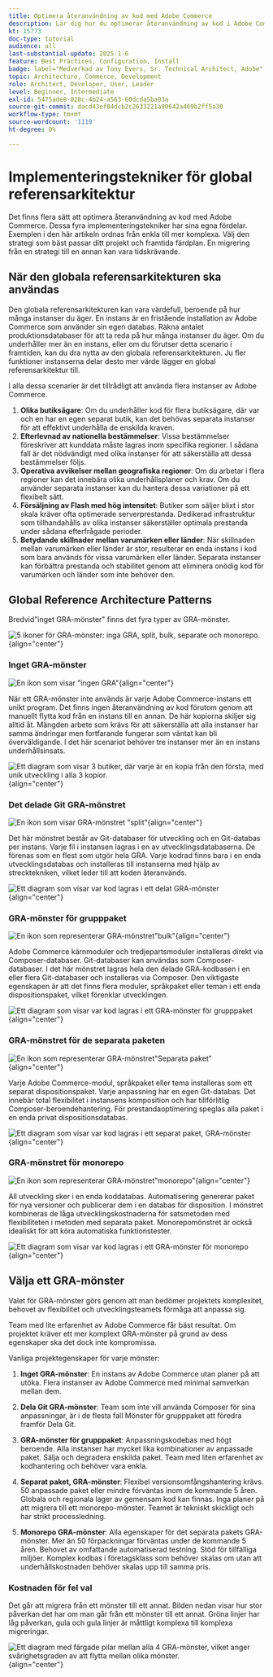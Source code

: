 ```yaml
---
title: Optimera återanvändning av kod med Adobe Commerce
description: Lär dig hur du optimerar återanvändning av kod i Adobe Commerce med mönster för global referensarkitektur, vilket förbättrar prestanda och efterlevnad i flera instanser.
kt: 15773
doc-type: tutorial
audience: all
last-substantial-update: 2025-1-6
feature: Best Practices, Configuration, Install
badge: label="Medverkad av Tony Evers, Sr. Technical Architect, Adobe" type="Informative" url="https://www.linkedin.com/in/evers-tony/" tooltip="Medverkad av Tony Evers"
topic: Architecture, Commerce, Development
role: Architect, Developer, User, Leader
level: Beginner, Intermediate
exl-id: 5475ade8-028c-4b24-a563-60dcda5ba93a
source-git-commit: dacd43ef84dcb2c2633221a90642a469b2ff5a30
workflow-type: tm+mt
source-wordcount: '1119'
ht-degree: 0%

---
```


# Implementeringstekniker för global referensarkitektur

Det finns flera sätt att optimera återanvändning av kod med Adobe Commerce. Dessa fyra implementeringstekniker har sina egna fördelar. Exemplen i den här artikeln ordnas från enkla till mer komplexa. Välj den strategi som bäst passar ditt projekt och framtida färdplan. En migrering från en strategi till en annan kan vara tidskrävande.

## När den globala referensarkitekturen ska användas

Den globala referensarkitekturen kan vara värdefull, beroende på hur många instanser du äger. En instans är en fristående installation av Adobe Commerce som använder sin egen databas. Räkna antalet produktionsdatabaser för att ta reda på hur många instanser du äger. Om du underhåller mer än en instans, eller om du förutser detta scenario i framtiden, kan du dra nytta av den globala referensarkitekturen. Ju fler funktioner instanserna delar desto mer värde lägger en global referensarkitektur till.

I alla dessa scenarier är det tillrådligt att använda flera instanser av Adobe Commerce.

1. **Olika butiksägare**: Om du underhåller kod för flera butiksägare, där var och en har en egen separat butik, kan det behövas separata instanser för att effektivt underhålla de enskilda kraven.
2. **Efterlevnad av nationella bestämmelser**: Vissa bestämmelser föreskriver att kunddata måste lagras inom specifika regioner. I sådana fall är det nödvändigt med olika instanser för att säkerställa att dessa bestämmelser följs.
3. **Operativa avvikelser mellan geografiska regioner**: Om du arbetar i flera regioner kan det innebära olika underhållsplaner och krav. Om du använder separata instanser kan du hantera dessa variationer på ett flexibelt sätt.
4. **Försäljning av Flash med hög intensitet**: Butiker som säljer blixt i stor skala kräver ofta optimerade serverprestanda. Dedikerad infrastruktur som tillhandahålls av olika instanser säkerställer optimala prestanda under sådana efterfrågade perioder.
5. **Betydande skillnader mellan varumärken eller länder**: När skillnaden mellan varumärken eller länder är stor, resulterar en enda instans i kod som bara används för vissa varumärken eller länder. Separata instanser kan förbättra prestanda och stabilitet genom att eliminera onödig kod för varumärken och länder som inte behöver den.

## Global Reference Architecture Patterns

Bredvid&quot;inget GRA-mönster&quot; finns det fyra typer av GRA-mönster.

![5 ikoner för GRA-mönster: inga GRA, split, bulk, separate och monorepo.](/help/assets/global-reference-architecture/gra-patterns-horizontal.png){align="center"}

### Inget GRA-mönster

![En ikon som visar &quot;ingen GRA&quot;](/help/assets/global-reference-architecture/no-gra.png){align="center"}

När ett GRA-mönster inte används är varje Adobe Commerce-instans ett unikt program. Det finns ingen återanvändning av kod förutom genom att manuellt flytta kod från en instans till en annan. De här kopiorna skiljer sig alltid åt. Mängden arbete som krävs för att säkerställa att alla instanser har samma ändringar men fortfarande fungerar som väntat kan bli överväldigande. I det här scenariot behöver tre instanser mer än en instans underhållsinsats.

![Ett diagram som visar 3 butiker, där varje är en kopia från den första, med unik utveckling i alla 3 kopior.](/help/assets/global-reference-architecture/no-gra-pattern-diagram.png){align="center"}

### Det delade Git GRA-mönstret

![En ikon som visar GRA-mönstret &quot;split&quot; ](/help/assets/global-reference-architecture/split-git.png){align="center"}

Det här mönstret består av Git-databaser för utveckling och en Git-databas per instans. Varje fil i instansen lagras i en av utvecklingsdatabaserna. De förenas som en flest som utgör hela GRA. Varje kodrad finns bara i en enda utvecklingsdatabas och installeras till instanserna med hjälp av strecktekniken, vilket leder till att koden återanvänds.

![Ett diagram som visar var kod lagras i ett delat GRA-mönster](/help/assets/global-reference-architecture/split-git-gra-pattern-diagram.png){align="center"}

### GRA-mönster för grupppaket

![En ikon som representerar GRA-mönstret&quot;bulk&quot;](/help/assets/global-reference-architecture/bulk-packages.png){align="center"}

Adobe Commerce kärnmoduler och tredjepartsmoduler installeras direkt via Composer-databaser. Git-databaser kan användas som Composer-databaser. I det här mönstret lagras hela den delade GRA-kodbasen i en eller flera Git-databaser och installeras via Composer. Den viktigaste egenskapen är att det finns flera moduler, språkpaket eller teman i ett enda dispositionspaket, vilket förenklar utvecklingen.

![Ett diagram som visar var kod lagras i ett GRA-mönster för grupppaket](/help/assets/global-reference-architecture/bulk-gra-pattern-diagram.png){align="center"}

### GRA-mönstret för de separata paketen

![En ikon som representerar GRA-mönstret&quot;Separata paket&quot; ](/help/assets/global-reference-architecture/separate-packages.png){align="center"}

Varje Adobe Commerce-modul, språkpaket eller tema installeras som ett separat dispositionspaket. Varje anpassning har en egen Git-databas. Det innebär total flexibilitet i instansens komposition och har tillförlitlig Composer-beroendehantering. För prestandaoptimering speglas alla paket i en enda privat dispositionsdatabas.

![Ett diagram som visar var kod lagras i ett separat paket, GRA-mönster](/help/assets/global-reference-architecture/separate-packages-gra-pattern-diagram.png){align="center"}

### GRA-mönstret för monorepo

![En ikon som representerar GRA-mönstret&quot;monorepo&quot;](/help/assets/global-reference-architecture/monorepo.png){align="center"}

All utveckling sker i en enda koddatabas. Automatisering genererar paket för nya versioner och publicerar dem i en databas för disposition. I mönstret kombineras de låga utvecklingskostnaderna för satsmetoden med flexibiliteten i metoden med separata paket. Monorepomönstret är också idealiskt för att köra automatiska funktionstester.

![Ett diagram som visar var kod lagras i ett GRA-mönster för monorepo ](/help/assets/global-reference-architecture/monorepo-gra-pattern-diagram.png){align="center"}

## Välja ett GRA-mönster

Valet för GRA-mönster görs genom att man bedömer projektets komplexitet, behovet av flexibilitet och utvecklingsteamets förmåga att anpassa sig.

Team med lite erfarenhet av Adobe Commerce får bäst resultat. Om projektet kräver ett mer komplext GRA-mönster på grund av dess egenskaper ska det dock inte kompromissa.

Vanliga projektegenskaper för varje mönster:

1. **Inget GRA-mönster**: En instans av Adobe Commerce utan planer på att utöka. Flera instanser av Adobe Commerce med minimal samverkan mellan dem.

2. **Dela Git GRA-mönster**: Team som inte vill använda Composer för sina anpassningar, är i de flesta fall Mönster för grupppaket att föredra framför Dela Git.

3. **GRA-mönster för grupppaket**: Anpassningskodebas med högt beroende. Alla instanser har mycket lika kombinationer av anpassade paket. Sälja och degradera enskilda paket. Team med liten erfarenhet av kodhantering och behöver vara enkla.

4. **Separat paket, GRA-mönster**: Flexibel versionsomfångshantering krävs. 50 anpassade paket eller mindre förväntas inom de kommande 5 åren. Globala och regionala lager av gemensam kod kan finnas. Inga planer på att migrera till ett monorepo-mönster. Teamet är tekniskt skickligt och har strikt processledning.

5. **Monorepo GRA-mönster**: Alla egenskaper för det separata pakets GRA-mönster. Mer än 50 förpackningar förväntas under de kommande 5 åren. Behovet av omfattande automatiserad testning. Stöd för tillfälliga miljöer. Komplex kodbas i företagsklass som behöver skalas om utan att underhållskostnaden behöver skalas upp till samma pris.

### Kostnaden för fel val

Det går att migrera från ett mönster till ett annat. Bilden nedan visar hur stor påverkan det har om man går från ett mönster till ett annat. Gröna linjer har låg påverkan, gula och gula linjer är måttligt komplexa till komplexa migreringar.

![Ett diagram med färgade pilar mellan alla 4 GRA-mönster, vilket anger svårighetsgraden av att flytta mellan olika mönster.](/help/assets/global-reference-architecture/wrong-choice.png){align="center"}
